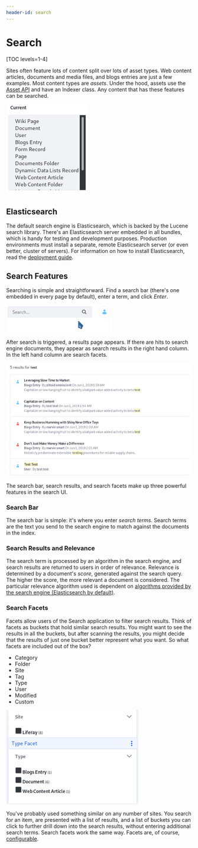 ```yaml
---
header-id: search
---
```


# Search

[TOC levels=1-4]

Sites often feature lots of content split over lots of asset types.  Web content
articles, documents and media files, and blogs entries are just a few examples.
Most content types are *assets*. Under the hood, assets use the
[Asset API](/docs/7-2/frameworks/-/knowledge_base/f/asset-framework) 
and have an Indexer class. Any content that has these features can be
searched. 

![Figure 1: The Type Facet configuration lists the searchable out-of-the-box asset types.](../../images/search-assets.png)

## Elasticsearch

The default search engine is Elasticsearch, which is backed by the Lucene
search library. There's an Elasticsearch server embedded in all bundles, which
is handy for testing and development purposes. Production environments must
install a separate, remote Elasticsearch server (or even better, cluster of
servers).  For information on how to install Elasticsearch, read the 
[deployment guide](/docs/7-2/deploy/-/knowledge_base/d/elasticsearch).

## Search Features

Searching is simple and straightforward. Find a search bar (there's one embedded
in every page by default), enter a term, and click *Enter*.

![Figure 2: There's a search bar embedded on all pages by default.](../../images/search-bar.png)

After search is triggered, a results page appears. If there are hits to search
engine documents, they appear as search results in the right hand column. In the
left hand column are search facets.

![Figure 3: Results are displayed in the Search Results portlet.](../../images/search-results.png)

The search bar, search results, and search facets make up three powerful
features in the search UI.

### Search Bar

The search bar is simple: it's where you enter *search terms*. Search terms are
the text you send to the search engine to match against the documents in the
index. 

### Search Results and Relevance

The search term is processed by an algorithm in the search engine, and search
results are returned to users in order of relevance. Relevance is determined by
a document's *score*, generated against the search query. The higher the score,
the more relevant a document is considered. The particular relevance algorithm
used is dependent on 
[algorithms provided by the search engine (Elasticsearch by default)](https://www.elastic.co/guide/en/elasticsearch/guide/current/relevance-intro.html#relevance-intro).

### Search Facets

Facets allow users of the Search application to filter search results. Think of
facets as buckets that hold similar search results. You might want to see the
results in all the buckets, but after scanning the results, you might decide
that the results of just one bucket better represent what you want. So what
facets are included out of the box?

- Category
- Folder
- Site
- Tag
- Type
- User
- Modified
- Custom

![Figure 4: *Site* and *Type* are two of the facet sets you'll encounter. They let you drill down to results that contain the search terms you entered.](../../images/search-faceted-search.png)

You've probably used something similar on any number of sites. You search for an
item, are presented with a list of results, and a list of buckets you can click
to further drill down into the search results, without entering additional
search terms. Search facets work the same way. Facets are, of course,
[configurable](/docs/7-2/user/-/knowledge_base/u/facets).
